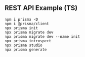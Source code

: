 ## REST API Example (TS)

```
npm i prisma -D
npm i @prisma/client
npx prisma init
npx prisma migrate dev
npx prisma migrate dev --name init
npx prisma introspect
npx prisma studio
npx prisma generate
```